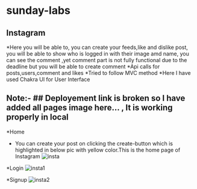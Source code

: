 # sunday-labs
## Instagram ##
*Here you will be able to, you can create your feeds,like and dislike post, you will be able to show who is logged in with their image amd name, you can see the comment ,yet comment part is not fully functional due to the deadline but you will be able to create comment
*Api calls for posts,users,comment and likes
*Tried to follow MVC method
*Here I have used Chakra UI for User Interface
## Note:- ## Deployement link is broken so I have added all pages image here... , It is working properly in local
*Home
* You can create your post on clicking the create-button which is highlighted in below pic with yellow color.This is the home page of Instagram
![insta](https://user-images.githubusercontent.com/101394814/226251277-e5891908-0785-41bf-8048-3f5aedcd4d27.png)

*Login
![insta1](https://user-images.githubusercontent.com/101394814/226251349-a89ce214-b45c-4b9f-9e8f-fa20c4bff835.png)

*Signup
![insta2](https://user-images.githubusercontent.com/101394814/226251468-c2481a39-3402-4ef5-8a96-614ee25ba192.png)
